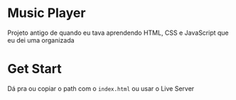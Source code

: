 # Music Player

Projeto antigo de quando eu tava aprendendo HTML, CSS e JavaScript que eu dei uma organizada

# Get Start

Dá pra ou copiar o path com o `index.html` ou usar o Live Server
